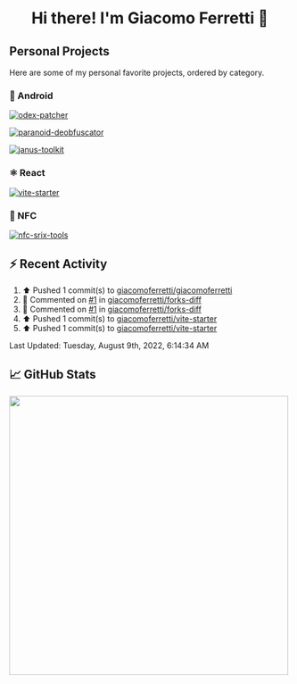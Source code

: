 <h1 align='center'>
  Hi there! I'm Giacomo Ferretti 👋
</h1>

<!--I'm Giacomo Ferretti, a student from Italy, full-stack developer and designer.-->

## Personal Projects

Here are some of my personal favorite projects, ordered by category.

### 🤖 Android
[![odex-patcher](https://github-readme-stats.vercel.app/api/pin/?username=giacomoferretti&repo=odex-patcher&bg_color=1E192F&title_color=7448FF&text_color=FFFFFF&hide_border=true)](https://github.com/giacomoferretti/odex-patcher)

[![paranoid-deobfuscator](https://github-readme-stats.vercel.app/api/pin/?username=giacomoferretti&repo=paranoid-deobfuscator&bg_color=1E192F&title_color=7448FF&text_color=FFFFFF&hide_border=true)](https://github.com/giacomoferretti/paranoid-deobfuscator)

[![janus-toolkit](https://github-readme-stats.vercel.app/api/pin/?username=giacomoferretti&repo=janus-toolkit&bg_color=1E192F&title_color=7448FF&text_color=FFFFFF&hide_border=true)](https://github.com/giacomoferretti/janus-toolkit)

<!--[![apk-modding-tools](https://github-readme-stats.vercel.app/api/pin/?username=giacomoferretti&repo=apk-modding-tools&bg_color=1E192F&title_color=7448FF&text_color=FFFFFF&hide_border=true)](https://github.com/giacomoferretti/apk-modding-tools)-->

### ⚛️ React
[![vite-starter](https://github-readme-stats.vercel.app/api/pin/?username=giacomoferretti&repo=vite-starter&bg_color=1E192F&title_color=7448FF&text_color=FFFFFF&hide_border=true)](https://github.com/giacomoferretti/vite-starter)

<!--### 📶 Wi-Fi
[![chopper](https://github-readme-stats.vercel.app/api/pin/?username=giacomoferretti&repo=chopper&bg_color=1E192F&title_color=7448FF&text_color=FFFFFF&hide_border=true)](https://github.com/giacomoferretti/chopper)

[![chopper-go](https://github-readme-stats.vercel.app/api/pin/?username=giacomoferretti&repo=chopper-go&bg_color=1E192F&title_color=7448FF&text_color=FFFFFF&hide_border=true)](https://github.com/giacomoferretti/chopper-go)-->

### 📶 NFC
[![nfc-srix-tools](https://github-readme-stats.vercel.app/api/pin/?username=giacomoferretti&repo=nfc-srix-tools&bg_color=1E192F&title_color=7448FF&text_color=FFFFFF&hide_border=true)](https://github.com/giacomoferretti/nfc-srix-tools)

## ⚡ Recent Activity

<!--RECENT_ACTIVITY:start-->
1. ⬆️ Pushed 1 commit(s) to [giacomoferretti/giacomoferretti](https://github.com/giacomoferretti/giacomoferretti)
2. 💬 Commented on [#1](https://github.com/giacomoferretti/forks-diff/issues/1#issuecomment-1207787521) in [giacomoferretti/forks-diff](https://github.com/giacomoferretti/forks-diff)
3. 💬 Commented on [#1](https://github.com/giacomoferretti/forks-diff/issues/1#issuecomment-1207784446) in [giacomoferretti/forks-diff](https://github.com/giacomoferretti/forks-diff)
4. ⬆️ Pushed 1 commit(s) to [giacomoferretti/vite-starter](https://github.com/giacomoferretti/vite-starter)
5. ⬆️ Pushed 1 commit(s) to [giacomoferretti/vite-starter](https://github.com/giacomoferretti/vite-starter)
<!--RECENT_ACTIVITY:end-->

<!--RECENT_ACTIVITY:last_update-->
Last Updated: Tuesday, August 9th, 2022, 6:14:34 AM
<!--RECENT_ACTIVITY:last_update_end-->

## 📈 GitHub Stats

<img src="https://github-readme-stats.vercel.app/api?username=giacomoferretti&show_icons=true&bg_color=1E192F&title_color=7448FF&text_color=FFFFFF&icon_color=7448FF&hide_border=true&include_all_commits=true&count_private=true)" width="500">

<!--<img src="https://github-readme-stats.vercel.app/api/top-langs/?username=giacomoferretti&bg_color=1E192F&title_color=7448FF&text_color=FFFFFF&hide_border=true&langs_count=8&layout=compact" width="500">-->
